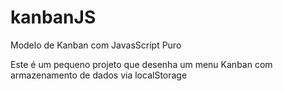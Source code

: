 # kanbanJS
Modelo de Kanban com JavasScript Puro

Este é um pequeno projeto que desenha um menu Kanban com armazenamento de dados via localStorage
